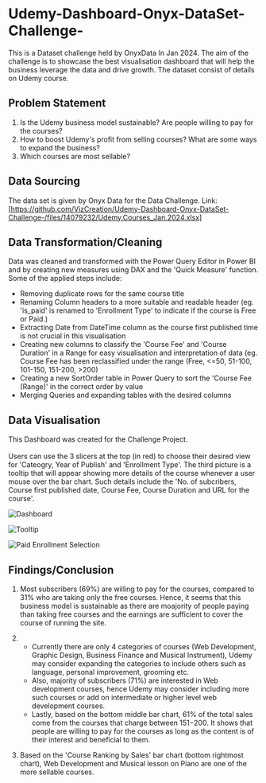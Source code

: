# Udemy-Dashboard-Onyx-DataSet-Challenge-
This is a Dataset challenge held by OnyxData In Jan 2024.  The aim of the challenge is to showcase the best visualisation dashboard that will help the business leverage the data and drive growth. The dataset consist of details on Udemy course.


## Problem Statement
1. Is the Udemy business model sustainable? Are people willing to pay for the courses?
2. How to boost Udemy's profit from selling courses? What are some ways to expand the business?
3. Which courses are most sellable?

## Data Sourcing
The data set is given by Onyx Data for the Data Challenge.
Link: [https://github.com/VizCreation/Udemy-Dashboard-Onyx-DataSet-Challenge-/files/14079232/Udemy.Courses_Jan.2024.xlsx]


## Data Transformation/Cleaning
Data was cleaned and transformed with the Power Query Editor in Power BI and by creating new measures using DAX and the 'Quick Measure' function. Some of the applied steps include:
* Removing duplicate rows for the same course title
* Renaming Column headers to a more suitable and readable header (eg. 'is_paid' is renamed to 'Enrollment Type' to indicate if the course is Free or Paid.)
* Extracting Date from DateTime column as the course first published time is not crucial in this visualisation
* Creating new columns to classify the 'Course Fee' and 'Course Duration' in a Range for easy visualisation and interpretation of data (eg. Course Fee has been reclassified under the range (Free, <=50, 51-100, 101-150, 151-200, >200)
* Creating a new SortOrder table in Power Query to sort the 'Course Fee (Range)' in the correct order by value
* Merging Queries and expanding tables with the desired columns

## Data Visualisation

This Dashboard was created for the Challenge Project. <br>
<br>Users can use the 3 slicers at the top (in red) to choose their desired view for 'Cateogry, Year of Publish' and 'Enrollment Type'. The third picture is a tooltip that will appear showing more details of the course whenever a user mouse over the bar chart. Such details include the 'No. of subcribers, Course first published date, Course Fee, Course Duration and URL for the course'.

![Dashboard](https://github.com/VizCreation/Udemy-Dashboard-Onyx-DataSet-Challenge-/assets/157504708/97342dcc-ba3d-43c6-b588-6a4b92ab06d1)


![Tooltip](https://github.com/VizCreation/Udemy-Dashboard-Onyx-DataSet-Challenge-/assets/157504708/577da39f-617d-4f36-a8ba-772b1a806c88)

![Paid Enrollment Selection](https://github.com/VizCreation/Udemy-Dashboard-Onyx-DataSet-Challenge-/assets/157504708/0f10779e-091e-4f01-bcf5-d548b84d1db7)

## Findings/Conclusion
1. Most subscribers (69%) are willing to pay for the courses, compared to 31% who are taking only the free courses. Hence, it seems that this business model is sustainable as there are moajority of people paying than taking free courses and the earnings are sufficient to cover the course of running the site.

2. * Currently there are only 4 categories of courses (Web Development, Graphic Design, Business Finance and Musical Instrument), Udemy may consider expanding the categories to include others such as language, personal improvement, grooming etc.
   * Also, majority of subscribers (71%)  are interested in Web development courses, hence Udemy may consider including more such courses or add on intermediate or higher level web development courses. 
   * Lastly, based on the bottom middle bar chart, 61% of the total sales come from the courses that charge between $151-$200. It shows that people are willing to pay for the courses as long as the content is of their interest and beneficial to them. <br>

3. Based on the 'Course Ranking by Sales' bar chart (bottom rightmost chart), Web Development and Musical lesson on Piano are one of the more sellable courses.
